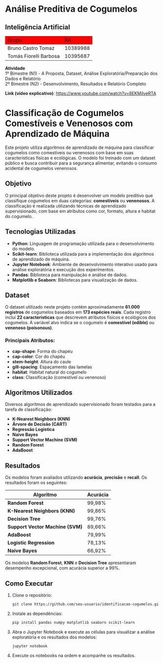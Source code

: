 # Análise Preditiva de Cogumelos

## **Inteligência Artificial**

<table>
    <tr> <td bgcolor="red"> Grupo </td> <td bgcolor="red"> RA </td>
    <tr> <td> Bruno Castro Tomaz </td> <td> 10389988 </td>
    <tr> <td> Tomás Fiorelli Barbosa </td> <td> 10395687 </td>
</table>

**Atividade**                                                                                 \
1º Bimestre (N1) - A Proposta, Dataset, Análise Exploratória/Preparação dos Dados e Relatório \
2º Bimestre (N2) - Desenvolvimento, Resultados e Relatório Completo

**Link (vídeo explicativo)**: https://www.youtube.com/watch?v=8EKMiIveRTA

# Classificação de Cogumelos Comestíveis e Venenosos com Aprendizado de Máquina

Este projeto utiliza algoritmos de aprendizado de máquina para classificar cogumelos como comestíveis ou venenosos com base em suas características físicas e ecológicas. O modelo foi treinado com um dataset público e busca contribuir para a segurança alimentar, evitando o consumo acidental de cogumelos venenosos.

## Objetivo

O principal objetivo deste projeto é desenvolver um modelo preditivo que classifique cogumelos em duas categorias: **comestíveis** ou **venenosos**. A classificação é realizada utilizando técnicas de aprendizado supervisionado, com base em atributos como cor, formato, altura e habitat do cogumelo.

## Tecnologias Utilizadas

- **Python**: Linguagem de programação utilizada para o desenvolvimento do modelo.
- **Scikit-learn**: Biblioteca utilizada para a implementação dos algoritmos de aprendizado de máquina.
- **Jupyter Notebook**: Ambiente de desenvolvimento interativo usado para análise exploratória e execução dos experimentos.
- **Pandas**: Biblioteca para manipulação e análise de dados.
- **Matplotlib e Seaborn**: Bibliotecas para visualização de dados.

## Dataset

O dataset utilizado neste projeto contém aproximadamente **61.000 registros** de cogumelos baseados em **173 espécies reais**. Cada registro inclui **22 características** que descrevem atributos físicos e ecológicos dos cogumelos. A variável alvo indica se o cogumelo é **comestível (edible)** ou **venenoso (poisonous)**.

### Principais Atributos:

- **cap-shape**: Forma do chapéu
- **cap-color**: Cor do chapéu
- **stem-height**: Altura do caule
- **gill-spacing**: Espaçamento das lamelas
- **habitat**: Habitat natural do cogumelo
- **class**: Classificação (comestível ou venenoso)

## Algoritmos Utilizados

Diversos algoritmos de aprendizado supervisionado foram testados para a tarefa de classificação:

- **K-Nearest Neighbors (KNN)**
- **Árvore de Decisão (CART)**
- **Regressão Logística**
- **Naive Bayes**
- **Support Vector Machine (SVM)**
- **Random Forest**
- **AdaBoost**

## Resultados

Os modelos foram avaliados utilizando **acurácia**, **precisão** e **recall**. Os resultados foram os seguintes:

| Algoritmo                 | Acurácia |
|---------------------------|----------|
| **Random Forest**          | 99,98%   |
| **K-Nearest Neighbors (KNN)** | 99,86%   |
| **Decision Tree**          | 99,76%   |
| **Support Vector Machine (SVM)** | 89,66%   |
| **AdaBoost**               | 79,99%   |
| **Logistic Regression**    | 78,13%   |
| **Naive Bayes**            | 66,92%   |

Os modelos **Random Forest**, **KNN** e **Decision Tree** apresentaram desempenho excepcional, com acurácia superior a 99%.

## Como Executar

1. Clone o repositório:
   ```bash
   git clone https://github.com/seu-usuario/identificacao-cogumelos.git
   ```

2. Instale as dependências:
   ```bash
   pip install pandas numpy matplotlib seaborn scikit-learn
   ```

3. Abra o Jupyter Notebook e execute as células para visualizar a análise exploratória e os resultados dos modelos:
   ```bash
   jupyter notebook
   ```

3. Execute os notebooks na ordem e acompanhe os resultados.